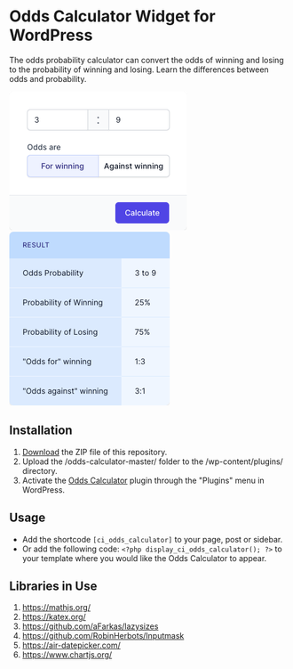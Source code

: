 # Odds Calculator Widget for WordPress

The odds probability calculator can convert the odds of winning and losing to the probability of winning and losing. Learn the differences between odds and probability.

![Odds Calculator Input Form](/assets/images/screenshot-1.png "Odds Calculator Input Form")
![Odds Calculator Calculation Results](/assets/images/screenshot-2.png "Odds Calculator Calculation Results")

## Installation

1. [Download](https://github.com/pub-calculator-io/odds-calculator/archive/refs/heads/master.zip) the ZIP file of this repository.
2. Upload the /odds-calculator-master/ folder to the /wp-content/plugins/ directory.
3. Activate the [Odds Calculator](https://www.calculator.io/odds-calculator/ "Odds Calculator Homepage") plugin through the "Plugins" menu in WordPress.

## Usage
* Add the shortcode `[ci_odds_calculator]` to your page, post or sidebar.
* Or add the following code: `<?php display_ci_odds_calculator(); ?>` to your template where you would like the Odds Calculator to appear.

## Libraries in Use
1. https://mathjs.org/
2. https://katex.org/
3. https://github.com/aFarkas/lazysizes
4. https://github.com/RobinHerbots/Inputmask
5. https://air-datepicker.com/
6. https://www.chartjs.org/
